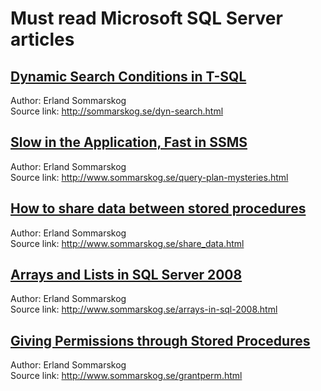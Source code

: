 # Must read Microsoft SQL Server articles


## [Dynamic Search Conditions  in T-SQL](http://htmlpreview.github.io/?https://github.com/ktaranov/sqlserver-kit/blob/master/Articles/Dynamic%20Search%20Conditions%20in%20T-SQL.htm)

Author: Erland Sommarskog<br />
Source link: http://sommarskog.se/dyn-search.html


## [Slow in the Application, Fast in SSMS](http://htmlpreview.github.io/?https://github.com/ktaranov/sqlserver-kit/blob/master/Articles/Slow%20in%20the%20Application%2C%20Fast%20in%20SSMS.htm)

Author: Erland Sommarskog<br />
Source link: http://www.sommarskog.se/query-plan-mysteries.html


## [How to share data between stored procedures](http://htmlpreview.github.io/?https://github.com/ktaranov/sqlserver-kit/blob/master/Articles/How%20to%20share%20data%20between%20stored%20procedures.htm)

Author: Erland Sommarskog<br />
Source link: http://www.sommarskog.se/share_data.html


## [Arrays and Lists in SQL Server 2008](http://htmlpreview.github.io/?https://github.com/ktaranov/sqlserver-kit/blob/master/Articles/Arrays%20and%20Lists%20in%20SQL%20Server%202008.htm)

Author: Erland Sommarskog<br />
Source link: http://www.sommarskog.se/arrays-in-sql-2008.html


## [Giving Permissions through Stored Procedures](http://htmlpreview.github.io/?https://github.com/ktaranov/sqlserver-kit/blob/master/Articles/Giving%20Permissions%20through%20Stored%20Procedures.htm)

Author: Erland Sommarskog<br />
Source link: http://www.sommarskog.se/grantperm.html
